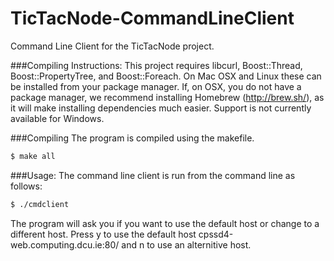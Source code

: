 TicTacNode-CommandLineClient
=============

Command Line Client for the TicTacNode project.

###Compiling Instructions:
This project requires libcurl, Boost::Thread, Boost::PropertyTree, and Boost::Foreach. On Mac OSX and 
Linux these can be installed from your package manager. If, on OSX, you do not have a package manager, we recommend 
installing Homebrew (http://brew.sh/), as it will make installing dependencies much easier.
Support is not currently available for Windows.

###Compiling
The program is compiled using the makefile.
```bash
$ make all
```

###Usage:
The command line client is run from the command line as follows:
```bash
$ ./cmdclient
```

The program will ask you if you want to use the default host or change to a different host. Press y to use the default host cpssd4-web.computing.dcu.ie:80/ and n to use an alternitive host.

